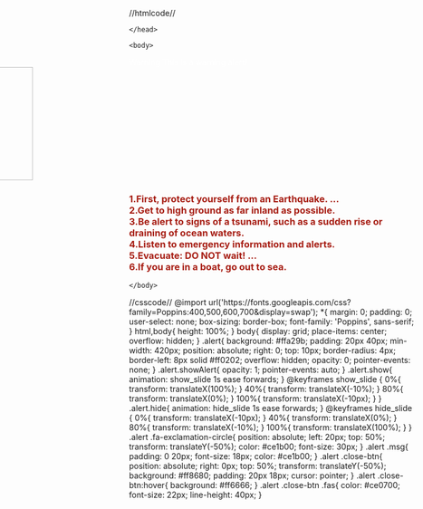 //htmlcode//
<!DOCTYPE html>
<html>
    <head>
        <meta charset="utf-8">
        <title>embot</title>
<link rel="stylesheet" href="style.css">
<script src="https://code.jquery.com/jquery-3.4.1.js"></script>
<script src="https://kit.fontawesome.com/a076d05399.js"></script>
<style>
body {
}
</style>

    </head>

    <body>
<div class="alert hide">
<span class="fas fa-exclamation-circle"></span>
<span class="msg" style="color:white;">Warning This is a warning alert!</span>
<span class="close-btn">
<span class="fas fa-times"></span>

</div>
<img src="https://scontent.fbkk12-2.fna.fbcdn.net/v/t1.0-9/120664436_965764997258982_9039700573932307943_o.jpg?_nc_cat=104&_nc_sid=730e14&_nc_eui2=AeEBZjcqzXxpI1baWgftPEN1q6Cpna6ZpHSroKmdrpmkdMuwtB1hGxDy99kxkPKFDeLY-VPeKT5Tg4HfxVRSRPsR&_nc_ohc=O_M3qBCOHx0AX8zoxak&_nc_ht=scontent.fbkk12-2.fna&oh=344d03b32070fbed51a3cb0389d2cf5b&oe=5F9FA0E2" alt="logo" width="200" height="200" style="position: relative; right :370px">
<h3><span style="color: #a61c12">
1.First, protect yourself from an Earthquake. ...<br>
2.Get to high ground as far inland as possible.<br>
3.Be alert to signs of a tsunami, such as a sudden rise or draining of ocean waters.<br>
4.Listen to emergency information and alerts.<br>
5.Evacuate: DO NOT wait! ...<br>
6.If you are in a boat, go out to sea.
</h3>



<script>
/* see user position */
const successCallback = (position) => {
let USlocation = console.log(position);
};
const errorCallback = (error) => {
console.error(error);
};
navigator.geolocation.getCurrentPosition(successCallback, errorCallback)

let x = Math.abs(13.903367999002882,100.53809833168926)

let SamutPrakan = Math.abs(13.501113,100.275901)

/* nonthaburi check */
if(x >  SamutPrakan){

    $('.alert').addClass("show");
        $('.alert').removeClass("hide");
        $('.alert').addClass("showAlert");
        setTimeout(function(){
          $('.alert').removeClass("show");
          $('.alert').addClass("hide");
        },5000);
 $('.close-btn').click(function(){
        $('.alert').removeClass("show");
        $('.alert').addClass("hide");
      });
};
</script>
    </body>
</html>
//csscode//
@import url('https://fonts.googleapis.com/css?family=Poppins:400,500,600,700&display=swap');
*{
  margin: 0;
  padding: 0;
  user-select: none;
  box-sizing: border-box;
  font-family: 'Poppins', sans-serif;
}
html,body{
  height: 100%;
}
body{
  display: grid;
  place-items: center;
  overflow: hidden;
}
.alert{
  background: #ffa29b;
  padding: 20px 40px;
  min-width: 420px;
  position: absolute;
  right: 0;
  top: 10px;
  border-radius: 4px;
  border-left: 8px solid #ff0202;
  overflow: hidden;
  opacity: 0;
  pointer-events: none;
}
.alert.showAlert{
  opacity: 1;
  pointer-events: auto;
}
.alert.show{
  animation: show_slide 1s ease forwards;
}
@keyframes show_slide {
  0%{
    transform: translateX(100%);
  }
  40%{
    transform: translateX(-10%);
  }
  80%{
    transform: translateX(0%);
  }
  100%{
    transform: translateX(-10px);
  }
}
.alert.hide{
  animation: hide_slide 1s ease forwards;
}
@keyframes hide_slide {
  0%{
    transform: translateX(-10px);
  }
  40%{
    transform: translateX(0%);
  }
  80%{
    transform: translateX(-10%);
  }
  100%{
    transform: translateX(100%);
  }
}
.alert .fa-exclamation-circle{
  position: absolute;
  left: 20px;
  top: 50%;
  transform: translateY(-50%);
  color: #ce1b00;
  font-size: 30px;
}
.alert .msg{
  padding: 0 20px;
  font-size: 18px;
  color: #ce1b00;
}
.alert .close-btn{
  position: absolute;
  right: 0px;
  top: 50%;
  transform: translateY(-50%);
  background: #ff8680;
  padding: 20px 18px;
  cursor: pointer;
}
.alert .close-btn:hover{
  background: #ff6666;
}
.alert .close-btn .fas{
  color: #ce0700;
  font-size: 22px;
  line-height: 40px;
}
